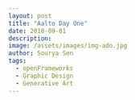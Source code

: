 ```yaml
---
layout: post
title: "Aalto Day One"
date: 2018-09-01
description:
image: /assets/images/img-ado.jpg
author: Sourya Sen
tags:
  - openFrameworks
  - Graphic Design
  - Generative Art
---
```

